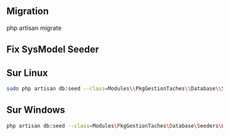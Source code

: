 

## Migration

php artisan migrate

## Fix SysModel Seeder 



## Sur Linux

````bash
sudo php artisan db:seed --class=Modules\\PkgGestionTaches\\Database\\Seeders\\WorkflowTacheSeeder
````

## Sur Windows 
````bash
php artisan db:seed --class=Modules\PkgGestionTaches\Database\Seeders\WorkflowTacheSeeder
````

